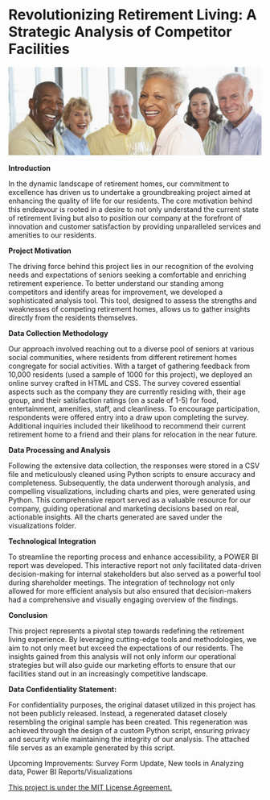 # **Revolutionizing Retirement Living: A Strategic Analysis of Competitor Facilities**

<p align="center">
    <img src="Resident_Analysis _Tool/pictures/senior 2.jpeg" alt="Seniors smiling">
</p>
  
**Introduction**

In the dynamic landscape of retirement homes, our commitment to excellence has driven us to undertake a groundbreaking project aimed at enhancing the quality of life for our residents. The core motivation behind this endeavour is rooted in a desire to not only understand the current state of retirement living but also to position our company at the forefront of innovation and customer satisfaction by providing unparalleled services and amenities to our residents.

**Project Motivation**

The driving force behind this project lies in our recognition of the evolving needs and expectations of seniors seeking a comfortable and enriching retirement experience. To better understand our standing among competitors and identify areas for improvement, we developed a sophisticated analysis tool. This tool, designed to assess the strengths and weaknesses of competing retirement homes, allows us to gather insights directly from the residents themselves.

**Data Collection Methodology**

Our approach involved reaching out to a diverse pool of seniors at various social communities, where residents from different retirement homes congregate for social activities. With a target of gathering feedback from 10,000 residents (used a sample of 1000 for this project), we deployed an online survey crafted in HTML and CSS. The survey covered essential aspects such as the company they are currently residing with, their age group, and their satisfaction ratings (on a scale of 1-5) for food, entertainment, amenities, staff, and cleanliness. To encourage participation, respondents were offered entry into a draw upon completing the survey. Additional inquiries included their likelihood to recommend their current retirement home to a friend and their plans for relocation in the near future.

**Data Processing and Analysis**

Following the extensive data collection, the responses were stored in a CSV file and meticulously cleaned using Python scripts to ensure accuracy and completeness. Subsequently, the data underwent thorough analysis, and compelling visualizations, including charts and pies, were generated using Python. This comprehensive report served as a valuable resource for our company, guiding operational and marketing decisions based on real, actionable insights. All the charts generated are saved under the visualizations folder. 

**Technological Integration**

To streamline the reporting process and enhance accessibility, a POWER BI report was developed. This interactive report not only facilitated data-driven decision-making for internal stakeholders but also served as a powerful tool during shareholder meetings. The integration of technology not only allowed for more efficient analysis but also ensured that decision-makers had a comprehensive and visually engaging overview of the findings.

**Conclusion**

This project represents a pivotal step towards redefining the retirement living experience. By leveraging cutting-edge tools and methodologies, we aim to not only meet but exceed the expectations of our residents. The insights gained from this analysis will not only inform our operational strategies but will also guide our marketing efforts to ensure that our facilities stand out in an increasingly competitive landscape.






**Data Confidentiality Statement:**

For confidentiality purposes, the original dataset utilized in this project has not been publicly released. Instead, a regenerated dataset closely resembling the original sample has been created. This regeneration was achieved through the design of a custom Python script, ensuring privacy and security while maintaining the integrity of our analysis. The attached file serves as an example generated by this script.


Upcoming Improvements: Survey Form Update, New tools in Analyzing data, Power BI Reports/Visualizations

<u>This project is under the MIT License Agreement.</u>
